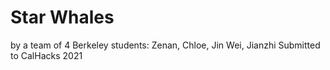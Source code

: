 # Star Whales
by a team of 4 Berkeley students: Zenan, Chloe, Jin Wei, Jianzhi
Submitted to CalHacks 2021



